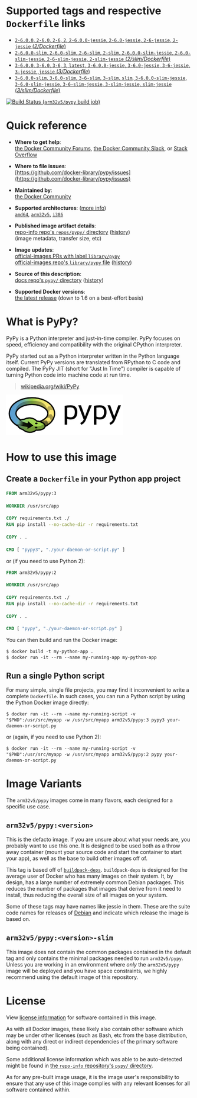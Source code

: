 <!--

********************************************************************************

WARNING:

    DO NOT EDIT "pypy/README.md"

    IT IS AUTO-GENERATED

    (from the other files in "pypy/" combined with a set of templates)

********************************************************************************

-->

# Supported tags and respective `Dockerfile` links

-	[`2-6.0.0`, `2-6.0`, `2-6`, `2`, `2-6.0.0-jessie`, `2-6.0-jessie`, `2-6-jessie`, `2-jessie` (*2/Dockerfile*)](https://github.com/docker-library/pypy/blob/9b24a15e48d364779806a2ceb8adf300969d4fff/2/Dockerfile)
-	[`2-6.0.0-slim`, `2-6.0-slim`, `2-6-slim`, `2-slim`, `2-6.0.0-slim-jessie`, `2-6.0-slim-jessie`, `2-6-slim-jessie`, `2-slim-jessie` (*2/slim/Dockerfile*)](https://github.com/docker-library/pypy/blob/9b24a15e48d364779806a2ceb8adf300969d4fff/2/slim/Dockerfile)
-	[`3-6.0.0`, `3-6.0`, `3-6`, `3`, `latest`, `3-6.0.0-jessie`, `3-6.0-jessie`, `3-6-jessie`, `3-jessie`, `jessie` (*3/Dockerfile*)](https://github.com/docker-library/pypy/blob/e63e6ad8c3a28f5ff6c3019a493093da15248d20/3/Dockerfile)
-	[`3-6.0.0-slim`, `3-6.0-slim`, `3-6-slim`, `3-slim`, `slim`, `3-6.0.0-slim-jessie`, `3-6.0-slim-jessie`, `3-6-slim-jessie`, `3-slim-jessie`, `slim-jessie` (*3/slim/Dockerfile*)](https://github.com/docker-library/pypy/blob/e63e6ad8c3a28f5ff6c3019a493093da15248d20/3/slim/Dockerfile)

[![Build Status](https://doi-janky.infosiftr.net/job/multiarch/job/arm32v5/job/pypy/badge/icon) (`arm32v5/pypy` build job)](https://doi-janky.infosiftr.net/job/multiarch/job/arm32v5/job/pypy/)

# Quick reference

-	**Where to get help**:  
	[the Docker Community Forums](https://forums.docker.com/), [the Docker Community Slack](https://blog.docker.com/2016/11/introducing-docker-community-directory-docker-community-slack/), or [Stack Overflow](https://stackoverflow.com/search?tab=newest&q=docker)

-	**Where to file issues**:  
	[https://github.com/docker-library/pypy/issues](https://github.com/docker-library/pypy/issues)

-	**Maintained by**:  
	[the Docker Community](https://github.com/docker-library/pypy)

-	**Supported architectures**: ([more info](https://github.com/docker-library/official-images#architectures-other-than-amd64))  
	[`amd64`](https://hub.docker.com/r/amd64/pypy/), [`arm32v5`](https://hub.docker.com/r/arm32v5/pypy/), [`i386`](https://hub.docker.com/r/i386/pypy/)

-	**Published image artifact details**:  
	[repo-info repo's `repos/pypy/` directory](https://github.com/docker-library/repo-info/blob/master/repos/pypy) ([history](https://github.com/docker-library/repo-info/commits/master/repos/pypy))  
	(image metadata, transfer size, etc)

-	**Image updates**:  
	[official-images PRs with label `library/pypy`](https://github.com/docker-library/official-images/pulls?q=label%3Alibrary%2Fpypy)  
	[official-images repo's `library/pypy` file](https://github.com/docker-library/official-images/blob/master/library/pypy) ([history](https://github.com/docker-library/official-images/commits/master/library/pypy))

-	**Source of this description**:  
	[docs repo's `pypy/` directory](https://github.com/docker-library/docs/tree/master/pypy) ([history](https://github.com/docker-library/docs/commits/master/pypy))

-	**Supported Docker versions**:  
	[the latest release](https://github.com/docker/docker-ce/releases/latest) (down to 1.6 on a best-effort basis)

# What is PyPy?

PyPy is a Python interpreter and just-in-time compiler. PyPy focuses on speed, efficiency and compatibility with the original CPython interpreter.

PyPy started out as a Python interpreter written in the Python language itself. Current PyPy versions are translated from RPython to C code and compiled. The PyPy JIT (short for "Just In Time") compiler is capable of turning Python code into machine code at run time.

> [wikipedia.org/wiki/PyPy](https://en.wikipedia.org/wiki/PyPy)

![logo](https://raw.githubusercontent.com/docker-library/docs/ff804ee81e3f94dab5cd207a0a0504e5e67606dd/pypy/logo.png)

# How to use this image

## Create a `Dockerfile` in your Python app project

```dockerfile
FROM arm32v5/pypy:3

WORKDIR /usr/src/app

COPY requirements.txt ./
RUN pip install --no-cache-dir -r requirements.txt

COPY . .

CMD [ "pypy3", "./your-daemon-or-script.py" ]
```

or (if you need to use Python 2):

```dockerfile
FROM arm32v5/pypy:2

WORKDIR /usr/src/app

COPY requirements.txt ./
RUN pip install --no-cache-dir -r requirements.txt

COPY . .

CMD [ "pypy", "./your-daemon-or-script.py" ]
```

You can then build and run the Docker image:

```console
$ docker build -t my-python-app .
$ docker run -it --rm --name my-running-app my-python-app
```

## Run a single Python script

For many simple, single file projects, you may find it inconvenient to write a complete `Dockerfile`. In such cases, you can run a Python script by using the Python Docker image directly:

```console
$ docker run -it --rm --name my-running-script -v "$PWD":/usr/src/myapp -w /usr/src/myapp arm32v5/pypy:3 pypy3 your-daemon-or-script.py
```

or (again, if you need to use Python 2):

```console
$ docker run -it --rm --name my-running-script -v "$PWD":/usr/src/myapp -w /usr/src/myapp arm32v5/pypy:2 pypy your-daemon-or-script.py
```

# Image Variants

The `arm32v5/pypy` images come in many flavors, each designed for a specific use case.

## `arm32v5/pypy:<version>`

This is the defacto image. If you are unsure about what your needs are, you probably want to use this one. It is designed to be used both as a throw away container (mount your source code and start the container to start your app), as well as the base to build other images off of.

This tag is based off of [`buildpack-deps`](https://hub.docker.com/_/buildpack-deps/). `buildpack-deps` is designed for the average user of Docker who has many images on their system. It, by design, has a large number of extremely common Debian packages. This reduces the number of packages that images that derive from it need to install, thus reducing the overall size of all images on your system.

Some of these tags may have names like jessie in them. These are the suite code names for releases of [Debian](https://wiki.debian.org/DebianReleases) and indicate which release the image is based on.

## `arm32v5/pypy:<version>-slim`

This image does not contain the common packages contained in the default tag and only contains the minimal packages needed to run `arm32v5/pypy`. Unless you are working in an environment where *only* the `arm32v5/pypy` image will be deployed and you have space constraints, we highly recommend using the default image of this repository.

# License

View [license information](https://bitbucket.org/pypy/pypy/src/c3ff0dd6252b6ba0d230f3624dbb4aab8973a1d0/LICENSE?at=default) for software contained in this image.

As with all Docker images, these likely also contain other software which may be under other licenses (such as Bash, etc from the base distribution, along with any direct or indirect dependencies of the primary software being contained).

Some additional license information which was able to be auto-detected might be found in [the `repo-info` repository's `pypy/` directory](https://github.com/docker-library/repo-info/tree/master/repos/pypy).

As for any pre-built image usage, it is the image user's responsibility to ensure that any use of this image complies with any relevant licenses for all software contained within.
